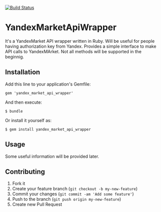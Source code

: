 [![Build Status](https://travis-ci.org/igkuz/yandex_market_api_wrapper.png)](https://travis-ci.org/igkuz/yandex_wrapper_api_client)

# YandexMarketApiWrapper

It's a YandexMarket API wrapper written in Ruby. Will be useful for
people having authorization key from Yandex. Provides a simple interface
to make API calls to YandexMArket. Not all methods will be supported in
the beginnig.

## Installation

Add this line to your application's Gemfile:

    gem 'yandex_market_api_wrapper'

And then execute:

    $ bundle

Or install it yourself as:

    $ gem install yandex_market_api_wrapper

## Usage

Some useful information will be provided later.

## Contributing

1. Fork it
2. Create your feature branch (`git checkout -b my-new-feature`)
3. Commit your changes (`git commit -am 'Add some feature'`)
4. Push to the branch (`git push origin my-new-feature`)
5. Create new Pull Request
